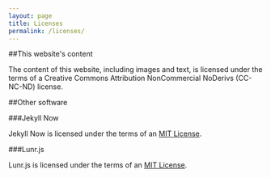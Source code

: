 ```yaml
---
layout: page
title: Licenses
permalink: /licenses/
---
```


##This website's content

The content of this website, including images and text, is licensed under the terms of a Creative Commons Attribution NonCommercial NoDerivs (CC-NC-ND) license.

##Other software

###Jekyll Now

Jekyll Now is licensed under the terms of an [MIT License](https://github.com/barryclark/jekyll-now/blob/master/LICENSE "MIT License").

###Lunr.js

Lunr.js is licensed under the terms of an [MIT License](https://github.com/olivernn/lunr.js/blob/master/LICENSE "MIT License").
